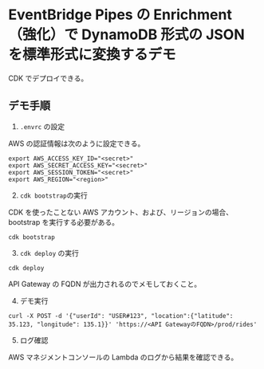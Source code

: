 # EventBridge Pipes の Enrichment（強化）で DynamoDB 形式の JSON を標準形式に変換するデモ

CDK でデプロイできる。

## デモ手順

1. `.envrc` の設定

AWS の認証情報は次のように設定できる。

```bash:.envrc
export AWS_ACCESS_KEY_ID="<secret>"
export AWS_SECRET_ACCESS_KEY="<secret>"
export AWS_SESSION_TOKEN="<secret>"
export AWS_REGION="<region>"
```

2. `cdk bootstrap`の実行

CDK を使ったことない AWS アカウント、および、リージョンの場合、bootstrap を実行する必要がある。

```bash: デプロイコマンド
cdk bootstrap
```

3. `cdk deploy` の実行

```bash: デプロイコマンド
cdk deploy
```

API Gateway の FQDN が出力されるのでメモしておくこと。

4. デモ実行

```bash: テストコマンド
curl -X POST -d '{"userId": "USER#123", "location":{"latitude": 35.123, "longitude": 135.1}}' 'https://<API GatewayのFQDN>/prod/rides'
```

5. ログ確認

AWS マネジメントコンソールの Lambda のログから結果を確認できる。
